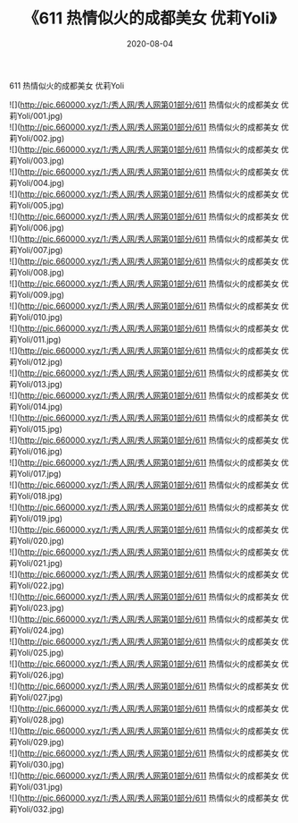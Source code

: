 ﻿---
layout: post
title:  《611 热情似火的成都美女 优莉Yoli》
date:   2020-08-04
img: http://pic.660000.xyz/1:/秀人网/秀人网第01部分/611 热情似火的成都美女 优莉Yoli/000.jpg
categories: [美女, 清纯, 唯美]
---

611 热情似火的成都美女 优莉Yoli

  ![](http://pic.660000.xyz/1:/秀人网/秀人网第01部分/611 热情似火的成都美女 优莉Yoli/001.jpg) <br> ![](http://pic.660000.xyz/1:/秀人网/秀人网第01部分/611 热情似火的成都美女 优莉Yoli/002.jpg) <br> ![](http://pic.660000.xyz/1:/秀人网/秀人网第01部分/611 热情似火的成都美女 优莉Yoli/003.jpg) <br> ![](http://pic.660000.xyz/1:/秀人网/秀人网第01部分/611 热情似火的成都美女 优莉Yoli/004.jpg) <br> ![](http://pic.660000.xyz/1:/秀人网/秀人网第01部分/611 热情似火的成都美女 优莉Yoli/005.jpg) <br> ![](http://pic.660000.xyz/1:/秀人网/秀人网第01部分/611 热情似火的成都美女 优莉Yoli/006.jpg) <br> ![](http://pic.660000.xyz/1:/秀人网/秀人网第01部分/611 热情似火的成都美女 优莉Yoli/007.jpg) <br> ![](http://pic.660000.xyz/1:/秀人网/秀人网第01部分/611 热情似火的成都美女 优莉Yoli/008.jpg) <br> ![](http://pic.660000.xyz/1:/秀人网/秀人网第01部分/611 热情似火的成都美女 优莉Yoli/009.jpg) <br> ![](http://pic.660000.xyz/1:/秀人网/秀人网第01部分/611 热情似火的成都美女 优莉Yoli/010.jpg) <br> ![](http://pic.660000.xyz/1:/秀人网/秀人网第01部分/611 热情似火的成都美女 优莉Yoli/011.jpg) <br> ![](http://pic.660000.xyz/1:/秀人网/秀人网第01部分/611 热情似火的成都美女 优莉Yoli/012.jpg) <br> ![](http://pic.660000.xyz/1:/秀人网/秀人网第01部分/611 热情似火的成都美女 优莉Yoli/013.jpg) <br> ![](http://pic.660000.xyz/1:/秀人网/秀人网第01部分/611 热情似火的成都美女 优莉Yoli/014.jpg) <br> ![](http://pic.660000.xyz/1:/秀人网/秀人网第01部分/611 热情似火的成都美女 优莉Yoli/015.jpg) <br> ![](http://pic.660000.xyz/1:/秀人网/秀人网第01部分/611 热情似火的成都美女 优莉Yoli/016.jpg) <br> ![](http://pic.660000.xyz/1:/秀人网/秀人网第01部分/611 热情似火的成都美女 优莉Yoli/017.jpg) <br> ![](http://pic.660000.xyz/1:/秀人网/秀人网第01部分/611 热情似火的成都美女 优莉Yoli/018.jpg) <br> ![](http://pic.660000.xyz/1:/秀人网/秀人网第01部分/611 热情似火的成都美女 优莉Yoli/019.jpg) <br> ![](http://pic.660000.xyz/1:/秀人网/秀人网第01部分/611 热情似火的成都美女 优莉Yoli/020.jpg) <br> ![](http://pic.660000.xyz/1:/秀人网/秀人网第01部分/611 热情似火的成都美女 优莉Yoli/021.jpg) <br> ![](http://pic.660000.xyz/1:/秀人网/秀人网第01部分/611 热情似火的成都美女 优莉Yoli/022.jpg) <br> ![](http://pic.660000.xyz/1:/秀人网/秀人网第01部分/611 热情似火的成都美女 优莉Yoli/023.jpg) <br> ![](http://pic.660000.xyz/1:/秀人网/秀人网第01部分/611 热情似火的成都美女 优莉Yoli/024.jpg) <br> ![](http://pic.660000.xyz/1:/秀人网/秀人网第01部分/611 热情似火的成都美女 优莉Yoli/025.jpg) <br> ![](http://pic.660000.xyz/1:/秀人网/秀人网第01部分/611 热情似火的成都美女 优莉Yoli/026.jpg) <br> ![](http://pic.660000.xyz/1:/秀人网/秀人网第01部分/611 热情似火的成都美女 优莉Yoli/027.jpg) <br> ![](http://pic.660000.xyz/1:/秀人网/秀人网第01部分/611 热情似火的成都美女 优莉Yoli/028.jpg) <br> ![](http://pic.660000.xyz/1:/秀人网/秀人网第01部分/611 热情似火的成都美女 优莉Yoli/029.jpg) <br> ![](http://pic.660000.xyz/1:/秀人网/秀人网第01部分/611 热情似火的成都美女 优莉Yoli/030.jpg) <br> ![](http://pic.660000.xyz/1:/秀人网/秀人网第01部分/611 热情似火的成都美女 优莉Yoli/031.jpg) <br> ![](http://pic.660000.xyz/1:/秀人网/秀人网第01部分/611 热情似火的成都美女 优莉Yoli/032.jpg) <br>